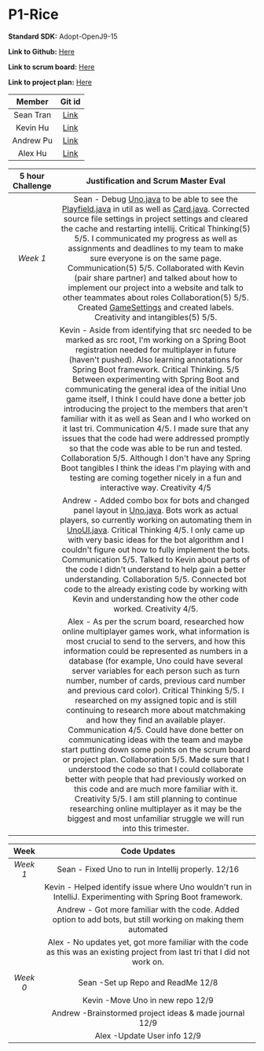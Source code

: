 # P1-Rice
**Standard SDK:** Adopt-OpenJ9-15

**Link to Github:** [Here](https://github.com/sgtran/p1---rice)

**Link to scrum board:** [Here](https://github.com/sgtran/p1---rice/projects/1)

**Link to project plan:** [Here](https://docs.google.com/document/d/1J7p0vuNPozwbu0-tjaQCutQNg-10E0QndgibnOdazJU/edit?usp=sharing)

| **Member** | **Git id** |
| :---:   | :-: |
| Sean Tran | [Link](https://github.com/sgtran) |
| Kevin Hu |  [Link](https://github.com/keviin0)  |
| Andrew Pu |  [Link](https://github.com/andrewzpu) |
| Alex Hu | [Link](https://github.com/AlexH04) |

| **5 hour Challenge** | **Justification and Scrum Master Eval** |         
| :---:   | :-: |
| *Week 1*| Sean - Debug [Uno.java](https://github.com/sgtran/p1---rice/blob/main/src/ui/Uno.java) to be able to see the [Playfield.java](https://github.com/sgtran/p1---rice/blob/main/src/util/Playfield.java) in util as well as [Card.java](https://github.com/sgtran/p1---rice/blob/main/src/util/Card.java). Corrected source file settings in project settings and cleared the cache and restarting intellij. Critical Thinking(5) 5/5. I communicated my progress as well as assignments and deadlines to my team to make sure everyone is on the same page. Communication(5) 5/5. Collaborated with Kevin (pair share partner) and talked about how to implement our project into a website and talk to other teammates about roles Collaboration(5) 5/5. Created [GameSettings](https://github.com/sgtran/p1---rice/blob/main/src/ui/GameSettings.java) and created labels. Creativity and intangibles(5) 5/5.   |
|         | Kevin - Aside from identifying that src needed to be marked as src root, I'm working on a Spring Boot registration needed for multiplayer in future (haven't pushed).  Also learning annotations for Spring Boot framework. Critical Thinking. 5/5 Between experimenting with Spring Boot and communicating the general idea of the initial Uno game itself, I think I could have done a better job introducing the project to the members that aren't familiar with it as well as Sean and I who worked on it last tri. Communication 4/5. I made sure that any issues that the code had were addressed promptly so that the code was able to be run and tested. Collaboration 5/5. Although I don't have any Spring Boot tangibles I think the ideas I'm playing with and testing are coming together nicely in a fun and interactive way. Creativity 4/5|
|         | Andrew - Added combo box for bots and changed panel layout in [Uno.java](https://github.com/sgtran/p1---rice/blob/main/src/ui/Uno.java). Bots work as actual players, so currently working on automating them in [UnoUI.java](https://github.com/sgtran/p1---rice/blob/main/src/util/Card.java). Critical Thinking 4/5. I only came up with very basic ideas for the bot algorithm and I couldn't figure out how to fully implement the bots. Communication 5/5. Talked to Kevin about parts of the code I didn't understand to help gain a better understanding. Collaboration 5/5. Connected bot code to the already existing code by working with Kevin and understanding how the other code worked. Creativity 4/5. |
|         | Alex - As per the scrum board, researched how online multiplayer games work, what information is most crucial to send to the servers, and how this information could be represented as numbers in a database (for example, Uno could have several server variables for each person such as turn number, number of cards, previous card number and previous card color). Critical Thinking 5/5. I researched on my assigned topic and is still continuing to research more about matchmaking and how they find an available player. Communication 4/5. Could have done better on communicating ideas with the team and maybe start putting down some points on the scrum board or project plan. Collaboration 5/5. Made sure that I understood the code so that I could collaborate better with people that had previously worked on this code and are much more familiar with it. Creativity 5/5. I am still planning to continue researching online multiplayer as it may be the biggest and most unfamiliar struggle we will run into this trimester.|

| **Week** | **Code Updates** |         
| :---:   | :-: |
| *Week 1*| Sean - Fixed Uno to run in Intellij properly. 12/16|
|         | Kevin - Helped identify issue where Uno wouldn't run in IntelliJ. Experimenting with Spring Boot framework.|
|         | Andrew - Got more familiar with the code. Added option to add bots, but still working on making them automated|
|         | Alex - No updates yet, got more familiar with the code as this was an existing project from last tri that I did not work on.|
|         |                            |
| *Week 0*| Sean -Set up Repo and ReadMe 12/8 |
|         | Kevin -Move Uno in new repo  12/9|
|         | Andrew -Brainstormed project ideas & made journal  12/9|
|         | Alex -Update User info 12/9|
 
